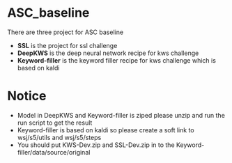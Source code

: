 # ASC_baseline
There are three project for ASC baseline

+ **SSL** is the project for ssl challenge
+ **DeepKWS** is the deep neural network recipe for kws challenge
+ **Keyword-filler** is the keyword filler recipe for kws challenge which is based on kaldi

# Notice
+ Model in DeepKWS and Keyword-filler is ziped please unzip and run the run script to get the result
+ Keyword-filler is based on kaldi so please create a soft link to wsj/s5/utils and wsj/s5/steps
+ You should put KWS-Dev.zip and SSL-Dev.zip in to the Keyword-filler/data/source/original
